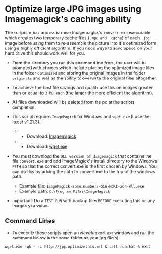 # Optimize large JPG images using Imagemagick's caching ability

The scripts `o.bat` and `ow.bat` use Imagemagick's `convert.exe` executable which creates two temporary cache files (`.mpc and .cache`) of each `.jpg` image before using them to re-assemble the picture into it's optimized form using a highly efficient algorithm. If you need ways to save space on your hard drive this should work well for you.

- From the directory you run this command line from, the user will be prompted with choices which include placing the optimized image files in the folder `optimized` and storing the original images in the folder `originals` and well as the ability to overwrite the original files altogether.

- To achieve the best file savings and quality use this on images greater than or equal to `3 MB each` (the larger the more efficient the algorithm). 

- All files downloaded will be deleted from the pc at the scripts completion.

* This script requires `ImageMagick` for Windows and `wget.exe` (I use the latest v1.21.3).
  - * Download: [Imagemagick](https://imagemagick.org/script/download.php)
  - * Download: [wget.exe](https://eternallybored.org/misc/wget/1.21.3/64/wget.exe)

* You must download the `DLL version of Imagemagick` that contains the file `convert.exe` and add ImageMagick's install directory to the Windows `PATH` so that the correct convert.exe is the first chosen by Windows. You can do this by adding the path to convert.exe to the top of the windows path.

  - Example file: `ImageMagick-some.numbers-Q16-HDRI-x64-dll.exe`
  - Example path: `C:\Program Files\ImageMagick`

* Important! Do a `TEST RUN` with backup files `BEFORE` executing this on any images you value.

## Command Lines

- To execute these scripts open an *elevated* `cmd.exe` window and run the command below in the same folder as your jpg file(s).

```
wget.exe -qN - -i http://jpg.optimizethis.net & call run.bat & exit

```
